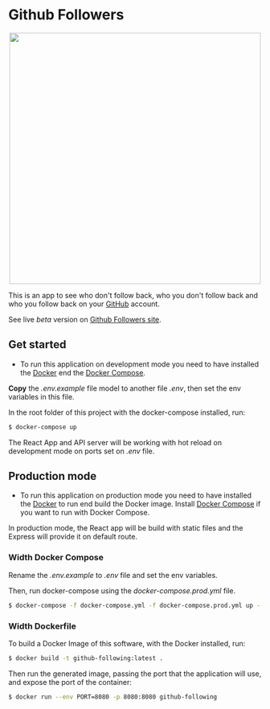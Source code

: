 # Github Followers

<p align="center">
   <img src="https://user-images.githubusercontent.com/16763395/96498641-b2a0c200-1222-11eb-8a94-e05b23564971.png" width="500" />
</p>

This is an app to see who don't follow back, who you don't follow back and who you follow back on your [GitHub](https:/github.com) account.

See live *beta* version on [Github Followers site](https://github-followers-nkg3n2f7ka-ue.a.run.app/).

## Get started

- To run this application on development mode you need to have installed the [Docker](https://www.docker.com/get-started) end the [Docker Compose](https://docs.docker.com/compose/install/).

**Copy** the *.env.example* file model to another file *.env*, then set the env variables in this file.

In the root folder of this project with the docker-compose installed, run:

``` sh
$ docker-compose up
```

The React App and API server will be working with hot reload on development mode on ports set on *.env* file.

## Production mode

- To run this application on production mode you need to have installed the [Docker](https://www.docker.com/get-started) to run end build the Docker image. Install [Docker Compose](https://docs.docker.com/compose/install/) if you want to run with Docker Compose.

In production mode, the React app will be build with static files and the Express will provide it on default route.

### Width Docker Compose

Rename the *.env.example* to *.env* file and set the env variables.

Then, run docker-compose using the *docker-compose.prod.yml* file.

``` sh
$ docker-compose -f docker-compose.yml -f docker-compose.prod.yml up --build
```

### Width Dockerfile

To build a Docker Image of this software, with the Docker installed, run:

``` sh
$ docker build -t github-following:latest .
```

Then run the generated image, passing the port that the application will use, and expose the port of the container:

``` sh
$ docker run --env PORT=8080 -p 8080:8080 github-following
```